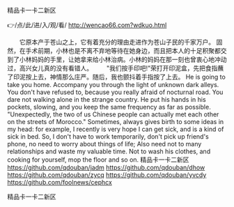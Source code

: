 
精品卡一卡二新区




👉/点/此/进/入/观/看/ http://wencao66.com?wdkuo.html




　　它原本产于苍山之上，它有着充分的理由走进作为苍山子民的千家万户。
固然，在手术前期，小林也是不离不弃地等待在她身边，而且把本人的十足积聚都交到了小林妈妈的手里，让她拿来给小林治病。小林的妈妈在那一刻也曾衷心地冲动过，高兴女儿真的没有看错人。
　　"我们按手印吧!"荣打开印泥盒，先把食指蘸了印泥按上去，神情那么庄严。随后，我也颤抖着手指按了上去。
He is going to take you home.
Accompany you through the light of unknown dark alleys.
You don't have refused to, because you really afraid of nocturnal road.
You dare not walking alone in the strange country.
He put his hands in his pockets, slowing, and you keep the same frequency as far as possible.
"Unexpectedly, the two of us Chinese people can actually met each other on the streets of Morocco."
Sometimes, always gives birth to some ideas in my head: for example, I recently is very hope I can get sick, and is a kind of sick in bed.
So, I don't have to work temporarily, don't pick up friend's phone, no need to worry about things of life;
Also need not to many relationships and waste my valuable time.
Not to wash his clothes, and cooking for yourself, mop the floor and so on.
精品卡一卡二新区 https://github.com/qdouban/jadm
https://github.com/qdouban/dhow
https://github.com/qdouban/zycq
https://github.com/qdouban/yvcdy
https://github.com/foolnews/cephcx





精品卡一卡二新区
